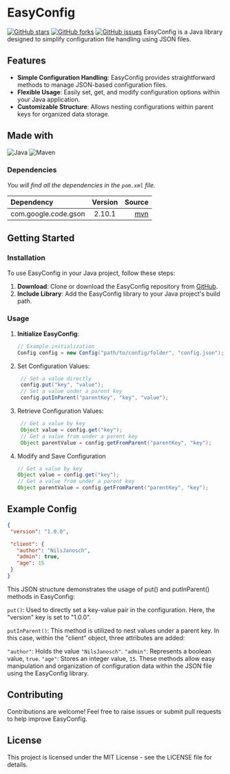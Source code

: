 # EasyConfig
[![GitHub stars](https://img.shields.io/github/stars/NilsJanosch/EeasyConfig?style=social)](https://github.com/NilsJanosch/EeasyConfig/stargazers)
[![GitHub forks](https://img.shields.io/github/forks/NilsJanosch/EeasyConfig?style=social)](https://github.com/NilsJanosch/EeasyConfig/network/members)
[![GitHub issues](https://img.shields.io/github/issues/NilsJanosch/EeasyConfig)](https://github.com/NilsJanosch/EeasyConfig/issues)
EasyConfig is a Java library designed to simplify configuration file handling using JSON files.

## Features

- **Simple Configuration Handling**: EasyConfig provides straightforward methods to manage JSON-based configuration files.
- **Flexible Usage**: Easily set, get, and modify configuration options within your Java application.
- **Customizable Structure**: Allows nesting configurations within parent keys for organized data storage.

## Made with

![Java](https://img.shields.io/badge/Java-007396?style=for-the-badge&logo=java&logoColor=white)
![Maven](https://img.shields.io/badge/Maven-C71A36?style=for-the-badge&logo=apache-maven&logoColor=white)

### Dependencies

_You will find all the dependencies in the `pom.xml` file._

| Dependency        | Version  |                                                                           Source |
|:------------------|:--------:|---------------------------------------------------------------------------------:|
| com.google.code.gson          | 2.10.1 |                          [mvn]([https://mvnrepository.com/artifact/org.json/json](https://mvnrepository.com/artifact/com.google.code.gson/gson)) |

## Getting Started

### Installation

To use EasyConfig in your Java project, follow these steps:

1. **Download**: Clone or download the EasyConfig repository from [GitHub](https://github.com/NilsJanosch/EasyConfig).
2. **Include Library**: Add the EasyConfig library to your Java project's build path.

### Usage

1. **Initialize EasyConfig**:
   ```java
   // Example initialization
   Config config = new Config("path/to/config/folder", "config.json");
   ```
2. Set Configuration Values:
   ```java
    // Set a value directly
    config.put("key", "value");
    // Set a value under a parent key
    config.putInParent("parentKey", "key", "value");
   ```
    
3. Retrieve Configuration Values:
   ```java
    // Get a value by key
    Object value = config.get("key");
    // Get a value from under a parent key
    Object parentValue = config.getFromParent("parentKey", "key");
    ```
4. Modify and Save Configuration
    ```java
    // Get a value by key
    Object value = config.get("key");
    // Get a value from under a parent key
    Object parentValue = config.getFromParent("parentKey", "key");
    ```
## Example Config
 ```json
{
  "version": "1.0.0",

  "client": {
    "author": "NilsJanosch",
    "admin": true,
    "age": 15
  }
}
```
This JSON structure demonstrates the usage of put() and putInParent() methods in EasyConfig:

`put()`: Used to directly set a key-value pair in the configuration. Here, the "version" key is set to "1.0.0".

`putInParent()`: This method is utilized to nest values under a parent key. In this case, within the "client" object, three attributes are added:

`"author"`: Holds the value `"NilsJanosch"`.
`"admin"`: Represents a boolean value, `true`.
`"age"`: Stores an integer value, `15`.
These methods allow easy manipulation and organization of configuration data within the JSON file using the EasyConfig library.
## Contributing
Contributions are welcome! Feel free to raise issues or submit pull requests to help improve EasyConfig.
## License
This project is licensed under the MIT License - see the LICENSE file for details.
